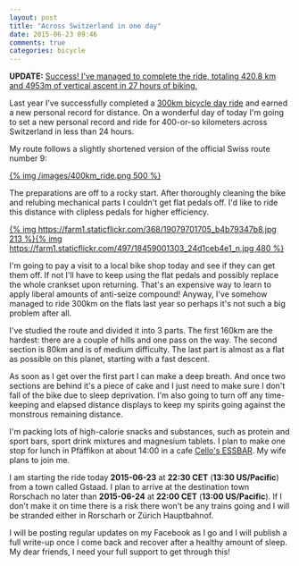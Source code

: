 ```yaml
---
layout: post
title: "Across Switzerland in one day"
date: 2015-06-23 09:46
comments: true
categories: bicycle
---
```


**UPDATE:** [Success! I've managed to complete the ride, totaling 420.8 km and 4953m of vertical ascent in 27 hours of biking.](/blog/2015/06/26/longest-non-stop-bicycle-ride-in-my-life/)

Last year I've successfully completed a [300km bicycle day ride](https://www.strava.com/activities/200401002) and earned a new personal record for distance. On a wonderful day of today I'm going to set a new personal record and ride for 400-or-so kilometers across Switzerland in less than 24 hours.

My route follows a slightly shortened version of the official Swiss route number 9:

[{% img /images/400km_ride.png 500 %}](/images/400km_ride.png)

The preparations are off to a rocky start. After thoroughly cleaning the bike and relubing mechanical parts I couldn't get flat pedals off. I'd like to ride this distance with clipless pedals for higher efficiency.

[{% img https://farm1.staticflickr.com/368/19079701705_b4b79347b8.jpg 213 %}](https://www.flickr.com/photos/tentaclephotos/19079701705)[{% img https://farm1.staticflickr.com/497/18459001303_24d1ceb4e1_n.jpg 480 %}](https://www.flickr.com/photos/tentaclephotos/18459001303)

I'm going to pay a visit to a local bike shop today and see if they can get them off. If not I'll have to keep using the flat pedals and possibly replace the whole crankset upon returning. That's an expensive way to learn to apply liberal amounts of anti-seize compound! Anyway, I've somehow managed to ride 300km on the flats last year so perhaps it's not such a big problem after all.

I've studied the route and divided it into 3 parts. The first 160km are the hardest: there are a couple of hills and one pass on the way. The second section is 80km and is of medium difficulty. The last part is almost as a flat as possible on this planet, starting with a fast descent.

As soon as I get over the first part I can make a deep breath. And once two sections are behind it's a piece of cake and I just need to make sure I don't fall of the bike due to sleep deprivation. I'm also going to turn off any time-keeping and elapsed distance displays to keep my spirits going against the monstrous remaining distance.

I'm packing lots of high-calorie snacks and substances, such as protein and sport bars, sport drink mixtures and magnesium tablets. I plan to make one stop for lunch in Pfäffikon at about 14:00 in a cafe [Cello's ESSBAR](http://cellos-essbar.ch/). My wife plans to join me.

I am starting the ride today **2015-06-23** at **22:30 CET** (**13:30 US/Pacific**) from a town called Gstaad. I plan to arrive at the destination town Rorschach no later than **2015-06-24** at **22:00 CET** (**13:00 US/Pacific**). If I don't make it on time there is a risk there won't be any trains going and I will be stranded either in Rorscharh or Zürich Hauptbahnof.

I will be posting regular updates on my Facebook as I go and I will publish a full write-up once I come back and recover after a healthy amount of sleep. My dear friends, I need your full support to get through this!